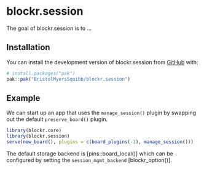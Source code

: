 
<!-- README.md is generated from README.Rmd. Please edit that file -->

# blockr.session

<!-- badges: start -->

<!-- badges: end -->

The goal of blockr.session is to …

## Installation

You can install the development version of blockr.session from
[GitHub](https://github.com/) with:

``` r
# install.packages("pak")
pak::pak("BristolMyersSquibb/blockr.session")
```

## Example

We can start up an app that uses the `manage_session()` plugin by
swapping out the default `preserve_board()` plugin.

``` r
library(blockr.core)
library(blockr.session)
serve(new_board(), plugins = c(board_plugins(-1), manage_session()))
```

The default storage backend is \[pins::board_local()\] which can be
configured by setting the `session_mgmt_backend` \[blockr_option()\].
